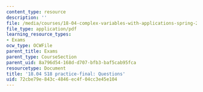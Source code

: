 ```yaml
---
content_type: resource
description: ''
file: /media/courses/18-04-complex-variables-with-applications-spring-2018/72cbe79e843c4846ec4f04cc3e45e104_MIT18_04S18_practice-final.pdf
file_type: application/pdf
learning_resource_types:
- Exams
ocw_type: OCWFile
parent_title: Exams
parent_type: CourseSection
parent_uid: 8a796d54-168d-d707-bfb3-baf5cab95fca
resourcetype: Document
title: '18.04 S18 practice-final: Questions'
uid: 72cbe79e-843c-4846-ec4f-04cc3e45e104
---
```

